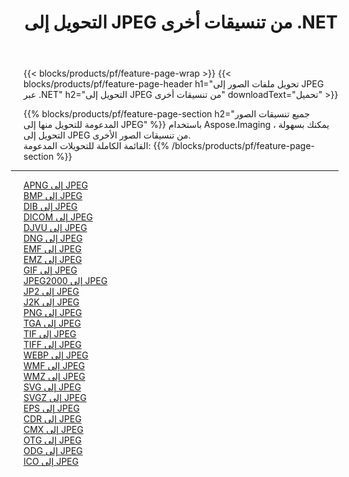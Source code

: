 ﻿---
title: التحويل إلى JPEG من تنسيقات أخرى .NET 
weight: 3920
url: /ar/net/conversion/to/jpeg 
lang: ar
langdirlevel: 2
locales: zh-hans,ja,it,ru,de,es,fr,nl,id,lt,pl,pt,vi,tr,ko,zh-hant,ar,hi,th,sv,cs,uk,he
description: باستخدام Aspose.Imaging ، يمكنك بسهولة التحويل إلى JPEG من تنسيقات أخرى
---

{{< blocks/products/pf/feature-page-wrap >}}
{{< blocks/products/pf/feature-page-header h1="تحويل ملفات الصور إلى JPEG عبر .NET" h2="التحويل إلى JPEG من تنسيقات أخرى" downloadText="تحميل" >}}


{{% blocks/products/pf/feature-page-section  h2="جميع تنسيقات الصور المدعومة للتحويل منها إلى JPEG" %}}
باستخدام Aspose.Imaging ، يمكنك بسهولة التحويل إلى JPEG من تنسيقات الصور الأخرى.
<br/>
القائمة الكاملة للتحويلات المدعومة:
{{% /blocks/products/pf/feature-page-section %}}
<div class="container-fluid productfamilypage bg-gray">
    <div class="convertypes bg-gray agp-content section">
        <div class="container">
		<hr style="margin-left:-20px;"/>
		<div class="row other-converters">
		    <div class='col-md-2 other-converter remove-lp remove-rp'><a href="/imaging/ar/net/conversion/apng-to-jpeg" >APNG إلى JPEG</a></div>
<div class='col-md-2 other-converter remove-lp remove-rp'><a href="/imaging/ar/net/conversion/bmp-to-jpeg" >BMP إلى JPEG</a></div>
<div class='col-md-2 other-converter remove-lp remove-rp'><a href="/imaging/ar/net/conversion/dib-to-jpeg" >DIB إلى JPEG</a></div>
<div class='col-md-2 other-converter remove-lp remove-rp'><a href="/imaging/ar/net/conversion/dicom-to-jpeg" >DICOM إلى JPEG</a></div>
<div class='col-md-2 other-converter remove-lp remove-rp'><a href="/imaging/ar/net/conversion/djvu-to-jpeg" >DJVU إلى JPEG</a></div>
<div class='col-md-2 other-converter remove-lp remove-rp'><a href="/imaging/ar/net/conversion/dng-to-jpeg" >DNG إلى JPEG</a></div>
<div class='col-md-2 other-converter remove-lp remove-rp'><a href="/imaging/ar/net/conversion/emf-to-jpeg" >EMF إلى JPEG</a></div>
<div class='col-md-2 other-converter remove-lp remove-rp'><a href="/imaging/ar/net/conversion/emz-to-jpeg" >EMZ إلى JPEG</a></div>
<div class='col-md-2 other-converter remove-lp remove-rp'><a href="/imaging/ar/net/conversion/gif-to-jpeg" >GIF إلى JPEG</a></div>
<div class='col-md-2 other-converter remove-lp remove-rp'><a href="/imaging/ar/net/conversion/jpeg2000-to-jpeg" >JPEG2000 إلى JPEG</a></div>
<div class='col-md-2 other-converter remove-lp remove-rp'><a href="/imaging/ar/net/conversion/jp2-to-jpeg" >JP2 إلى JPEG</a></div>
<div class='col-md-2 other-converter remove-lp remove-rp'><a href="/imaging/ar/net/conversion/j2k-to-jpeg" >J2K إلى JPEG</a></div>
<div class='col-md-2 other-converter remove-lp remove-rp'><a href="/imaging/ar/net/conversion/png-to-jpeg" >PNG إلى JPEG</a></div>
<div class='col-md-2 other-converter remove-lp remove-rp'><a href="/imaging/ar/net/conversion/tga-to-jpeg" >TGA إلى JPEG</a></div>
<div class='col-md-2 other-converter remove-lp remove-rp'><a href="/imaging/ar/net/conversion/tif-to-jpeg" >TIF إلى JPEG</a></div>
<div class='col-md-2 other-converter remove-lp remove-rp'><a href="/imaging/ar/net/conversion/tiff-to-jpeg" >TIFF إلى JPEG</a></div>
<div class='col-md-2 other-converter remove-lp remove-rp'><a href="/imaging/ar/net/conversion/webp-to-jpeg" >WEBP إلى JPEG</a></div>
<div class='col-md-2 other-converter remove-lp remove-rp'><a href="/imaging/ar/net/conversion/wmf-to-jpeg" >WMF إلى JPEG</a></div>
<div class='col-md-2 other-converter remove-lp remove-rp'><a href="/imaging/ar/net/conversion/wmz-to-jpeg" >WMZ إلى JPEG</a></div>
<div class='col-md-2 other-converter remove-lp remove-rp'><a href="/imaging/ar/net/conversion/svg-to-jpeg" >SVG إلى JPEG</a></div>
<div class='col-md-2 other-converter remove-lp remove-rp'><a href="/imaging/ar/net/conversion/svgz-to-jpeg" >SVGZ إلى JPEG</a></div>
<div class='col-md-2 other-converter remove-lp remove-rp'><a href="/imaging/ar/net/conversion/eps-to-jpeg" >EPS إلى JPEG</a></div>
<div class='col-md-2 other-converter remove-lp remove-rp'><a href="/imaging/ar/net/conversion/cdr-to-jpeg" >CDR إلى JPEG</a></div>
<div class='col-md-2 other-converter remove-lp remove-rp'><a href="/imaging/ar/net/conversion/cmx-to-jpeg" >CMX إلى JPEG</a></div>
<div class='col-md-2 other-converter remove-lp remove-rp'><a href="/imaging/ar/net/conversion/otg-to-jpeg" >OTG إلى JPEG</a></div>
<div class='col-md-2 other-converter remove-lp remove-rp'><a href="/imaging/ar/net/conversion/odg-to-jpeg" >ODG إلى JPEG</a></div>
<div class='col-md-2 other-converter remove-lp remove-rp'><a href="/imaging/ar/net/conversion/ico-to-jpeg" >ICO إلى JPEG</a></div>
                </div>
        </div>
    </div>
</div>
<br/>

